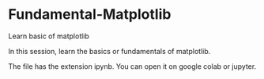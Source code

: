 # Fundamental-Matplotlib
Learn basic of matplotlib 

In this session, learn the basics or fundamentals of matplotlib.

The file has the extension ipynb. You can open it on google colab or jupyter.


